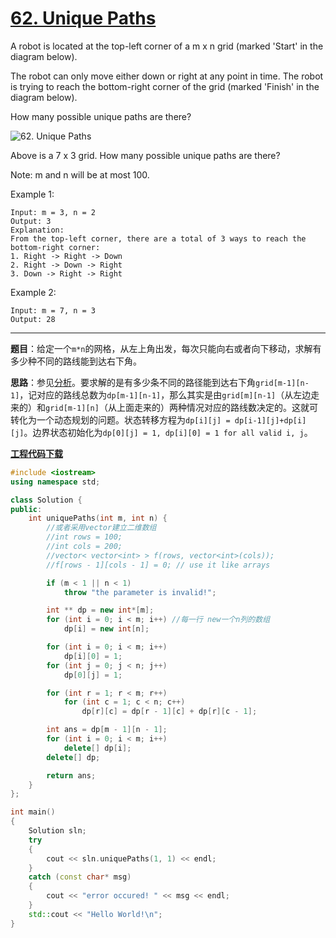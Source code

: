 # [62. Unique Paths](https://leetcode.com/problems/unique-paths/)

A robot is located at the top-left corner of a m x n grid (marked 'Start' in the diagram below).

The robot can only move either down or right at any point in time. The robot is trying to reach the bottom-right corner of the grid (marked 'Finish' in the diagram below).

How many possible unique paths are there?

![62. Unique Paths](https://assets.leetcode.com/uploads/2018/10/22/robot_maze.png)

Above is a 7 x 3 grid. How many possible unique paths are there?

Note: m and n will be at most 100.

Example 1:

    Input: m = 3, n = 2
    Output: 3
    Explanation:
    From the top-left corner, there are a total of 3 ways to reach the bottom-right corner:
    1. Right -> Right -> Down
    2. Right -> Down -> Right
    3. Down -> Right -> Right
Example 2:

    Input: m = 7, n = 3
    Output: 28

-----

**题目**：给定一个`m*n`的网格，从左上角出发，每次只能向右或者向下移动，求解有多少种不同的路线能到达右下角。

**思路**：参见[分析](https://leetcode.com/problems/unique-paths/discuss/22954/0ms-5-lines-DP-Solution-in-C%2B%2B-with-Explanations)。要求解的是有多少条不同的路径能到达右下角`grid[m-1][n-1]`，记对应的路线总数为`dp[m-1][n-1]`，那么其实是由`grid[m][n-1]`（从左边走来的）和`grid[m-1][n]`（从上面走来的）两种情况对应的路线数决定的。这就可转化为一个动态规划的问题。状态转移方程为`dp[i][j] = dp[i-1][j]+dp[i][j]`。边界状态初始化为`dp[0][j] = 1, dp[i][0] = 1 for all valid i, j`。

[**工程代码下载**](https://github.com/abesft/leetcode/blob/master/062UniquePaths/62UniquePaths.cpp)

```cpp
#include <iostream>
using namespace std;

class Solution {
public:
    int uniquePaths(int m, int n) {
        //或者采用vector建立二维数组
        //int rows = 100;
        //int cols = 200;
        //vector< vector<int> > f(rows, vector<int>(cols));
        //f[rows - 1][cols - 1] = 0; // use it like arrays

        if (m < 1 || n < 1)
            throw "the parameter is invalid!";

        int ** dp = new int*[m];
        for (int i = 0; i < m; i++) //每一行 new一个n列的数组
            dp[i] = new int[n];

        for (int i = 0; i < m; i++)
            dp[i][0] = 1;
        for (int j = 0; j < n; j++)
            dp[0][j] = 1;

        for (int r = 1; r < m; r++)
            for (int c = 1; c < n; c++)
                dp[r][c] = dp[r - 1][c] + dp[r][c - 1];

        int ans = dp[m - 1][n - 1];
        for (int i = 0; i < m; i++)
            delete[] dp[i];
        delete[] dp;

        return ans;
    }
};

int main()
{
    Solution sln;
    try
    {
        cout << sln.uniquePaths(1, 1) << endl;
    }
    catch (const char* msg)
    {
        cout << "error occured! " << msg << endl;
    }
    std::cout << "Hello World!\n";
}

```